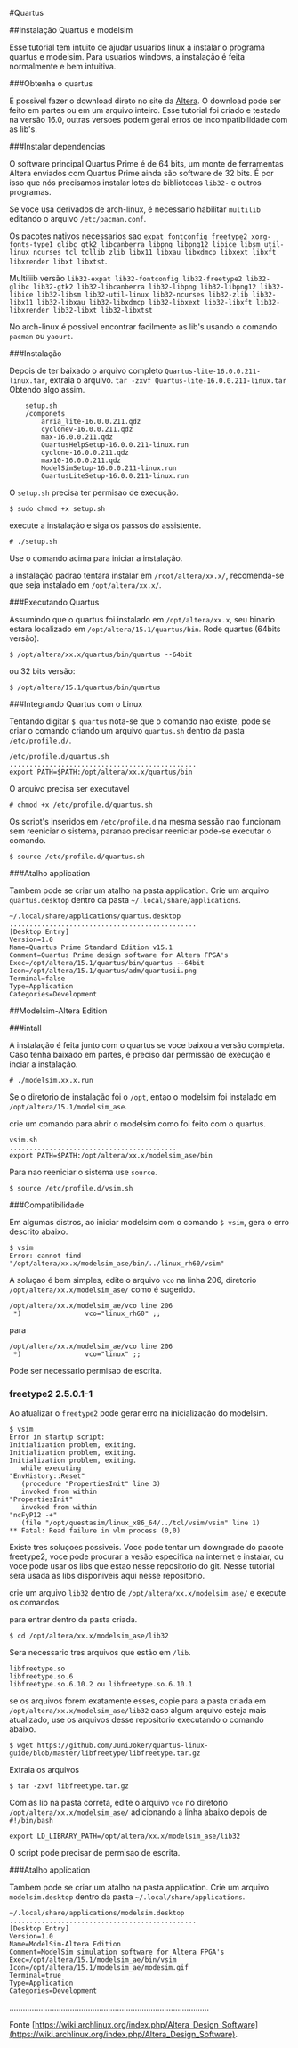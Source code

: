#Quartus 

##Instalação Quartus e modelsim

Esse tutorial tem intuito de ajudar usuarios linux a instalar o programa quartus e modelsim.
Para usuarios windows, a instalação é feita normalmente e bem intuitiva.

###Obtenha o quartus

É possivel fazer o download direto no site da [Altera](http://dl.altera.com/?edition=lite).
O download pode ser feito em partes ou em um arquivo inteiro.
Esse tutorial foi criado e testado na versão 16.0, outras versoes podem geral erros de incompatibilidade com as lib's.

###Instalar dependencias

O software principal Quartus Prime é de 64 bits, um monte de ferramentas Altera enviados com Quartus Prime ainda são software de 32 bits. É por isso que nós precisamos instalar lotes de bibliotecas `lib32-` e outros programas. 

Se voce usa derivados de arch-linux, é necessario habilitar `multilib` editando o arquivo `/etc/pacman.conf`.

Os pacotes nativos necessarios sao  `expat fontconfig freetype2 xorg-fonts-type1 glibc gtk2 libcanberra libpng libpng12 libice libsm util-linux ncurses tcl tcllib zlib libx11 libxau libxdmcp libxext libxft libxrender libxt libxtst`.

Multiliib versão `lib32-expat lib32-fontconfig lib32-freetype2 lib32-glibc lib32-gtk2 lib32-libcanberra lib32-libpng lib32-libpng12 lib32-libice lib32-libsm lib32-util-linux lib32-ncurses lib32-zlib lib32-libx11 lib32-libxau lib32-libxdmcp lib32-libxext lib32-libxft lib32-libxrender lib32-libxt lib32-libxtst`

No arch-linux é possivel encontrar facilmente as lib's usando o comando `pacman` ou `yaourt`.

###Instalação

Depois de ter baixado o arquivo completo `Quartus-lite-16.0.0.211-linux.tar`, extraia o arquivo.
```tar -zxvf Quartus-lite-16.0.0.211-linux.tar```
Obtendo algo assim.
```
	setup.sh
	/componets
		arria_lite-16.0.0.211.qdz
		cyclonev-16.0.0.211.qdz  
		max-16.0.0.211.qdz
		QuartusHelpSetup-16.0.0.211-linux.run
		cyclone-16.0.0.211.qdz
		max10-16.0.0.211.qdz
		ModelSimSetup-16.0.0.211-linux.run
		QuartusLiteSetup-16.0.0.211-linux.run
```

O `setup.sh` precisa ter permisao de execução.

```
$ sudo chmod +x setup.sh
```
execute a instalação e siga os passos do assistente.

```
# ./setup.sh
```
Use o comando acima para iniciar a instalação.

a instalação padrao tentara instalar em `/root/altera/xx.x/`, recomenda-se que seja instalado em `/opt/altera/xx.x/`.

###Executando Quartus

Assumindo que o quartus foi instalado em `/opt/altera/xx.x`, seu binario estara localizado em `/opt/altera/15.1/quartus/bin`. Rode quartus (64bits versão).
```
$ /opt/altera/xx.x/quartus/bin/quartus --64bit
```
ou 32 bits versão:
```
$ /opt/altera/15.1/quartus/bin/quartus
```

###Integrando Quartus com o Linux

Tentando digitar `$ quartus` nota-se que o comando nao existe, pode se criar o comando criando um arquivo `quartus.sh` dentro da pasta `/etc/profile.d/`.

```
/etc/profile.d/quartus.sh
...............................................
export PATH=$PATH:/opt/altera/xx.x/quartus/bin
```
O arquivo precisa ser executavel
```
# chmod +x /etc/profile.d/quartus.sh
```
Os script's inseridos em `/etc/profile.d` na mesma sessão nao funcionam sem reeniciar o sistema, paranao precisar reeniciar pode-se executar o comando.
```
$ source /etc/profile.d/quartus.sh
```

###Atalho application

Tambem pode se criar um atalho na pasta application. Crie um arquivo `quartus.desktop` dentro da pasta `~/.local/share/applications`.
```
~/.local/share/applications/quartus.desktop
...............................................
[Desktop Entry]
Version=1.0
Name=Quartus Prime Standard Edition v15.1
Comment=Quartus Prime design software for Altera FPGA's
Exec=/opt/altera/15.1/quartus/bin/quartus --64bit
Icon=/opt/altera/15.1/quartus/adm/quartusii.png
Terminal=false
Type=Application
Categories=Development
```

##Modelsim-Altera Edition

###intall

A instalação é feita junto com o quartus se voce baixou a versão completa. Caso tenha baixado em partes, é preciso dar permissão de execução e inciar a instalação.
```
# ./modelsim.xx.x.run
```
Se o diretorio de instalação foi o `/opt`, entao o modelsim foi instalado em `/opt/altera/15.1/modelsim_ase`.

crie um comando para abrir o modelsim como foi feito com o quartus.

```
vsim.sh
..........................................
export PATH=$PATH:/opt/altera/xx.x/modelsim_ase/bin
```
Para nao reeniciar o sistema use `source`.
```
$ source /etc/profile.d/vsim.sh
```

###Compatibilidade

Em algumas distros, ao iniciar modelsim com o comando `$ vsim`, gera o erro descrito abaixo.
```
$ vsim
Error: cannot find "/opt/altera/xx.x/modelsim_ase/bin/../linux_rh60/vsim"
```
A soluçao é bem simples, edite o arquivo `vco` na linha 206, diretorio `/opt/altera/xx.x/modelsim_ase/` como é sugerido.
```
/opt/altera/xx.x/modelsim_ae/vco line 206
 *)                vco="linux_rh60" ;;
```
para
```
/opt/altera/xx.x/modelsim_ae/vco line 206
 *)                vco="linux" ;;
```
Pode ser necessario permisao de escrita.

### freetype2 2.5.0.1-1

Ao atualizar o `freetype2` pode gerar erro na inicialização do modelsim.
```
$ vsim
Error in startup script:
Initialization problem, exiting.
Initialization problem, exiting.
Initialization problem, exiting.
   while executing
"EnvHistory::Reset"
   (procedure "PropertiesInit" line 3)
   invoked from within
"PropertiesInit"
   invoked from within
"ncFyP12 -+"
   (file "/opt/questasim/linux_x86_64/../tcl/vsim/vsim" line 1)
** Fatal: Read failure in vlm process (0,0)
```
Existe tres soluçoes possiveis. Voce pode tentar um downgrade do pacote freetype2, voce pode procurar a vesão especifica na internet e instalar, ou voce pode usar os libs que estao nesse repositorio do git.
Nesse tutorial sera usada as libs disponiveis aqui nesse repositorio.

crie um arquivo `lib32` dentro de `/opt/altera/xx.x/modelsim_ase/` e execute os comandos.

para entrar dentro da pasta criada. 
```
$ cd /opt/altera/xx.x/modelsim_ase/lib32
```
Sera necessario tres arquivos que estão em `/lib`.
```
libfreetype.so
libfreetype.so.6
libfreetype.so.6.10.2 ou libfreetype.so.6.10.1 
```
se os arquivos forem exatamente esses, copie para a pasta criada em `/opt/altera/xx.x/modelsim_ase/lib32`
caso algum arquivo esteja mais atualizado, use os arquivos desse repositorio executando o comando abaixo.
```
$ wget https://github.com/JuniJoker/quartus-linux-guide/blob/master/libfreetype/libfreetype.tar.gz
```
Extraia os arquivos
```
$ tar -zxvf libfreetype.tar.gz
```
Com as lib na pasta correta, edite o arquivo `vco` no diretorio `/opt/altera/xx.x/modelsim_ase/` adicionando a linha abaixo depois de `#!/bin/bash`
```
export LD_LIBRARY_PATH=/opt/altera/xx.x/modelsim_ase/lib32
```
O script pode precisar de permisao de escrita.

###Atalho application

Tambem pode se criar um atalho na pasta application. Crie um arquivo `modelsim.desktop` dentro da pasta `~/.local/share/applications`.
```
~/.local/share/applications/modelsim.desktop
...............................................
[Desktop Entry]
Version=1.0
Name=ModelSim-Altera Edition
Comment=ModelSim simulation software for Altera FPGA's
Exec=/opt/altera/15.1/modelsim_ae/bin/vsim
Icon=/opt/altera/15.1/modelsim_ae/modesim.gif
Terminal=true
Type=Application
Categories=Development
```

.........................................................................................

Fonte [https://wiki.archlinux.org/index.php/Altera_Design_Software](https://wiki.archlinux.org/index.php/Altera_Design_Software).







